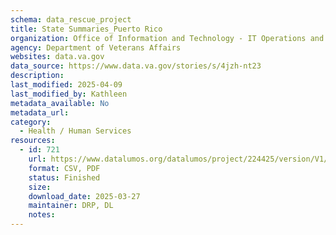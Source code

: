 ```yaml
---
schema: data_rescue_project 
title: State Summaries_Puerto Rico
organization: Office of Information and Technology - IT Operations and Services (ITOPS)
agency: Department of Veterans Affairs
websites: data.va.gov
data_source: https://www.data.va.gov/stories/s/4jzh-nt23
description: 
last_modified: 2025-04-09
last_modified_by: Kathleen
metadata_available: No
metadata_url: 
category:
  - Health / Human Services
resources:
  - id: 721
    url: https://www.datalumos.org/datalumos/project/224425/version/V1/view
    format: CSV, PDF
    status: Finished
    size: 
    download_date: 2025-03-27
    maintainer: DRP, DL
    notes: 
---
```

